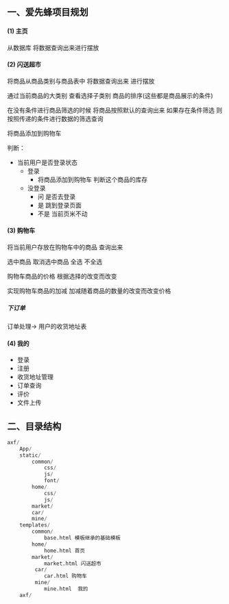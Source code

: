 ## 一、爱先蜂项目规划

#### (1) 主页

从数据库 将数据查询出来进行摆放

#### (2) 闪送超市

将商品从商品类别与商品表中 将数据查询出来 进行摆放

通过当前商品的大类别 查看选择子类别 商品的排序(这些都是商品展示的条件)

在没有条件进行商品筛选的时候 将商品按照默认的查询出来 如果存在条件筛选 则按照传递的条件进行数据的筛选查询

将商品添加到购物车

判断：

+ 当前用户是否登录状态
  + 登录
    + 将商品添加到购物车 判断这个商品的库存
  + 没登录
    + 问 是否去登录
    + 是 跳到登录页面
    + 不是 当前页米不动

#### (3) 购物车

将当前用户存放在购物车中的商品 查询出来

选中商品 取消选中商品 全选 不全选

购物车商品的价格 根据选择的改变而改变

实现购物车商品的加减  加减随着商品的数量的改变而改变价格

##### 下订单

订单处理-> 用户的收货地址表

#### (4) 我的

+ 登录
+ 注册
+ 收货地址管理
+ 订单查询
+ 评价
+ 文件上传



## 二、目录结构

```python
axf/
	App/
    static/
    	common/
        	css/
            js/
            font/
    	home/
        	css/
            js/
        market/
        car/
        mine/
    templates/
    	common/
        	base.html 模板继承的基础模板
        home/
        	home.html 首页
        market/
        	market.html 闪送超市
         car/
        	car.html 购物车
         mine/
        	mine.html  我的
	axf/
```

